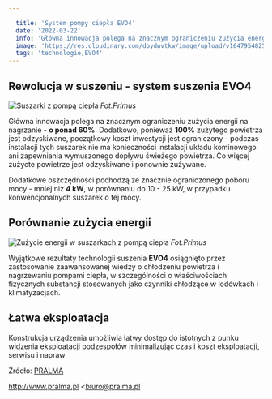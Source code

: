 ```yaml
---

  title: 'System pompy ciepła EVO4'
  date: '2022-03-22'
  info: 'Główna innowacja polega na znacznym ograniczeniu zużycia energii na nagrzanie - o ponad 60%. Dodatkowo, ponieważ 100% zużytego powietrza jest odzyskiwane, początkowy koszt inwestycji jest ograniczony - podczas instalacji tych suszarek nie ma konieczności instalacji układu kominowego ani zapewniania wymuszonego dopływu świeżego powietrza. Co więcej zużycte powietrze jest odzyskiwane i ponownie zużywane.'
  image: 'https://res.cloudinary.com/doydwvtkw/image/upload/v1647954825/uploads/posts/evo4_cycle_with_logo_xedli8.webp'
  tags: 'technologie,EVO4'
---
```


  ## Rewolucja w suszeniu - system suszenia EVO4

![Suszarki z pompą ciepła](https://res.cloudinary.com/doydwvtkw/image/upload/v1647954825/uploads/posts/evo4_cycle_with_logo_xedli8.webp)
*Fot.Primus*

Główna innowacja polega na znacznym ograniczeniu zużycia energii na nagrzanie - **o ponad 60%**. Dodatkowo, ponieważ **100%** zużytego powietrza jest odzyskiwane, początkowy koszt inwestycji jest ograniczony - podczas instalacji tych suszarek nie ma konieczności instalacji układu kominowego ani zapewniania wymuszonego dopływu świeżego powietrza. Co więcej zużycte powietrze jest odzyskiwane i ponownie zużywane.

Dodatkowe oszczędności pochodzą ze znacznie ograniczonego poboru mocy - mniej niż **4 kW**, w porównaniu do 10 - 25 kW, w przypadku konwencjonalnych suszarek o tej mocy.

## Porównanie zużycia energii

![Zużycie energii w suszarkach z pompą ciepła](https://res.cloudinary.com/doydwvtkw/image/upload/v1647954825/uploads/posts/evo4_chart_mvivhl.webp)
*Fot.Primus*

Wyjątkowe rezultaty technologii suszenia **EVO4** osiągnięto przez zastosowanie zaawansowanej wiedzy o chłodzeniu powietrza i nagrzewaniu pompami ciepła, w szczególności o właściwościach fizycznych substancji stosowanych jako czynniki chłodzące w lodówkach i klimatyzacjach.

## Łatwa eksploatacja

Konstrukcja urządzenia umożliwia łatwy dostęp do istotnych z punku widzenia eksploatacji podzespołów minimalizując czas i koszt eksploatacji, serwisu i napraw

Źródło: [PRALMA](http://www.pralma.pl)

<http://www.pralma.pl>
<biuro@pralma.pl
  